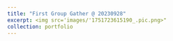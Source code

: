 ```yaml
---
title: "First Group Gather @ 20230928"
excerpt: <img src='images/'1751723615190_.pic.png>"
collection: portfolio
---
```


